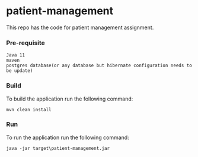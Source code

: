 # patient-management
This repo has the code for patient management assignment.

### Pre-requisite

```
Java 11
maven
postgres database(or any database but hibernate configuration needs to be update)
```

### Build

To build the application run the following command:
```
mvn clean install
```

### Run

To run the application run the following command:
```
java -jar target\patient-management.jar
```